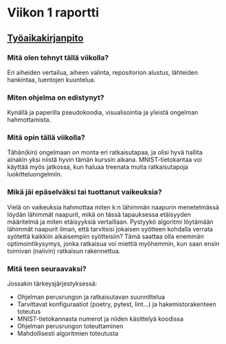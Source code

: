 # Viikon 1 raportti

## [Työaikakirjanpito](./worklog.md)

### Mitä olen tehnyt tällä viikolla?

Eri aiheiden vertailua, aiheen valinta, repositorion alustus, lähteiden hankintaa, luentojen kuuntelua.

### Miten ohjelma on edistynyt?

Kynällä ja paperilla pseudokoodia, visualisointia ja yleistä ongelman hahmottamista.

### Mitä opin tällä viikolla?

Tähän(kin) ongelmaan on monta eri ratkaisutapaa, ja olisi hyvä hallita ainakin yksi niistä hyvin tämän kurssin aikana. MNIST-tietokantaa voi käyttää myös jatkossa, kun haluaa treenata muita ratkaisutapoja luokitteluongelmiin.

### Mikä jäi epäselväksi tai tuottanut vaikeuksia?

Vielä on vaikeuksia hahmottaa miten k:n lähimmän naapurin menetelmässä löydän lähimmät naapurit, mikä on tässä tapauksessa etäisyyden määritelmä ja miten etäisyyksiä vertaillaan. Pystyykö algoritmi löytämään lähimmät naapurit ilman, että tarvitsisi jokaisen syötteen kohdalla verrata syötettä kaikkiin aikaisempiin syötteisiin? Tämä saattaa olla enemmän optimointikysymys, jonka ratkaisua voi miettiä myöhemmin, kun saan ensin toimivan (naiivin) ratkaisun rakennettua.

### Mitä teen seuraavaksi?
Jossakin tärkeysjärjestyksessä:
* Ohjelman perusrungon ja ratkaisutavan suunnittelua
* Tarvittavat konfiguraatiot (poetry, pytest, lint...) ja hakemistorakenteen toteutus
* MNIST-tietokannasta numerot ja niiden käsittelyä koodissa
* Ohjelman perusrungon toteuttaminen
* Mahdollisesti algoritmien toteutusta
